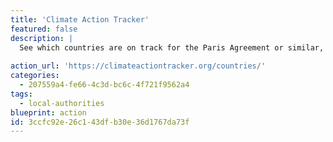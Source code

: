 ```yaml
---
title: 'Climate Action Tracker'
featured: false
description: |
  See which countries are on track for the Paris Agreement or similar, and which countries are failing horribly. Hint: it's everyone but Morocco and The Gambia.
  
action_url: 'https://climateactiontracker.org/countries/'
categories:
  - 207559a4-fe66-4c3d-bc6c-4f721f9562a4
tags:
  - local-authorities
blueprint: action
id: 3ccfc92e-26c1-43df-b30e-36d1767da73f
---
```

